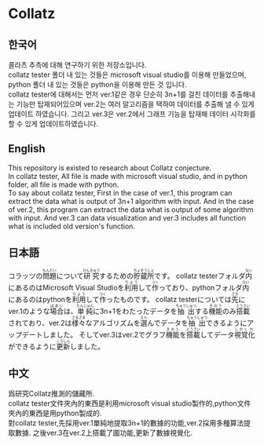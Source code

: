 # Collatz

## 한국어
콜라츠 추측에 대해 연구하기 위한 저장소입니다.  
collatz tester 폴더 내 있는 것들은 microsoft visual studio를 이용해 만들었으며, python 폴더 내 있는 것들은 python을 이용해 만든 것 입니다.  
collatz tester에 대해서는 먼저 ver.1같은 경우 단순히 3n+1를 걸친 데이터를 추출해내는 기능만 탑재되어있으며 ver.2는 여러 알고리즘을 택하여 데이터를 추출해 낼 수 있게 업데이트 하였습니다. 그리고 ver.3은 ver.2에서 그래프 기능을 탑재해 데이터 시각화를 할 수 있게 업데이트하였습니다.

## English
This repository is existed to research about Collatz conjecture.  
In collatz tester, All file is made with microsoft visual studio, and in python folder, all file is made with python.  
To say about collatz tester, First in the case of ver.1, this program can extract the data what is output of 3n+1 algorithm with input. And in the case of ver.2, this program can extract the data what is output of some algorithm with input. And ver.3 can data visualization and ver.3 includes all function what is included old version's function.

## 日本語

コラッツの<ruby><rb>問題</rb><rt>もんだい</rt></ruby>について<ruby><rb>研究</rb><rt>けんきゅう</rt></ruby>するための<ruby><rb>貯蔵</rb><rt>ちょぞう</rt></ruby><ruby><rb>所</rb><rt>しょ</rt></ruby>です。
collatz testerフォルダ<ruby><rb>内</rb><rt>ない</rt></ruby>にあるのはMicrosoft Visual Studioを<ruby><rb>利用</rb><rt>りよう</rt></ruby>して<ruby><rb>作</rb><rt>つく</rt></ruby>っており、pythonフォルダ<ruby><rb>内</rb><rt>ない</rt></ruby>にあるのはpythonを<ruby><rb>利用</rb><rt>りよう</rt></ruby>して<ruby><rb>作</rb><rt>つく</rt></ruby>ったものです。
collatz testerについては<ruby><rb>先</rb><rt>さき</rt></ruby>にver.1のような<ruby><rb>場合</rb><rt>ばあい</rt></ruby>は、<ruby><rb>単純</rb><rt>たんじゅん</rt></ruby>に3n+1をわたったデータを<ruby><rb>抽出</rb><rt>ちゅうしゅつ</rt></ruby>する<ruby><rb>機能</rb><rt>きのう</rt></ruby>のみ<ruby><rb>搭載</rb><rt>とうさい</rt></ruby>されており、ver.2は<ruby><rb>様々</rb><rt>さまざま</rt></ruby>なアルゴリズムを<ruby><rb>選</rb><rt>えら</rt></ruby>んでデータを<ruby><rb>抽出</rb><rt>ちゅうしゅつ</rt></ruby>できるようにアップデートしました。 そしてver.3はver.2でグラフ<ruby><rb>機能</rb><rt>きのう</rt></ruby>を<ruby><rb>搭載</rb><rt>とうさい</rt></ruby>してデータ<ruby><rb>視覚</rb><rt>しかく</rt></ruby><ruby><rb>化</rb><rt>か</rt></ruby>ができるように<ruby><rb>更新</rb><rt>こうしん</rt></ruby>しました。

## 中文

爲研究Collatz推測的儲藏所.  
collatz tester文件夾內的東西是利用microsoft visual studio製作的,python文件夾內的東西是用python製成的.  
對collatz tester,先採用ver.1單純地提取3n+1的數據的功能,ver.2採用多種算法提取數據. 之後ver.3在ver.2上搭載了圖功能,更新了數據視覺化.

